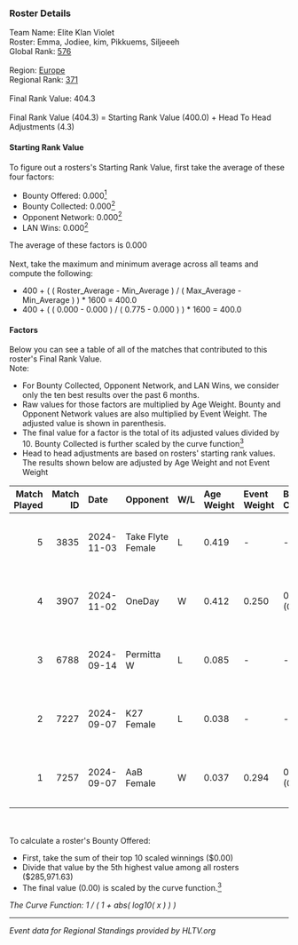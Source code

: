 ### Roster Details<br />
Team Name: Elite Klan Violet<br />
Roster: Emma, Jodiee, kim, Pikkuems, Siljeeeh<br />
Global Rank: [576](../../standings_global_2025_02_28.md)<br />
<br />
Region: [Europe]( ../../standings_europe_2025_02_28.md)<br />
Regional Rank: [371]( ../../standings_europe_2025_02_28.md)<br />
<br />
Final Rank Value:  404.3<br />
<br />
Final Rank Value (404.3) = Starting Rank Value (400.0) + Head To Head Adjustments (4.3)<br />

#### Starting Rank Value<br />
To figure out a rosters's Starting Rank Value, first take the average of these four factors:<br />
- Bounty Offered: 0.000[<sup>1</sup>](#table2)
- Bounty Collected: 0.000[<sup>2</sup>](#table1)
- Opponent Network: 0.000[<sup>2</sup>](#table1)
- LAN Wins: 0.000[<sup>2</sup>](#table1)

The average of these factors is 0.000<br />
<br />
Next, take the maximum and minimum average across all teams and compute the following:<br />
- 400 + ( ( Roster_Average - Min_Average ) / ( Max_Average - Min_Average ) ) * 1600 = 400.0
- 400 + ( ( 0.000 - 0.000 ) / ( 0.775 - 0.000 ) ) * 1600 = 400.0


#### Factors<br />
Below you can see a table of all of the matches that contributed to this roster's Final Rank Value.<br />
Note:<br />

- For Bounty Collected, Opponent Network, and LAN Wins, we consider only the ten best results over the past 6 months.
- Raw values for those factors are multiplied by Age Weight. Bounty and Opponent Network values are also multiplied by Event Weight. The adjusted value is shown in parenthesis.
- The final value for a factor is the total of its adjusted values divided by 10. Bounty Collected is further scaled by the curve function[<sup>3</sup>](#curveFunction)
- Head to head adjustments are based on rosters' starting rank values. The results shown below are adjusted by Age Weight and not Event Weight
<span id="table1"></span><br />


| Match Played | Match ID | Date       | Opponent          | W/L | Age Weight | Event Weight | Bounty Collected | Opponent Network | LAN Wins  | H2H Adj. | Roster                                |
| -: | -: | :- | :- | :- | :- | :- | :- | :- | :- | -: | :- |
|            5 |     3835 | 2024-11-03 | Take Flyte Female | L   | 0.419      | -            | -                | -                | -         |    -2.11 | Emma, Jodiee, kim, Pikkuems, Siljeeeh |
|            4 |     3907 | 2024-11-02 | OneDay            | W   | 0.412      | 0.250        | 0.000 (0.000)    | 0.000 (0.000)    | 0 (0.000) |     6.45 | Emma, Jodiee, kim, Pikkuems, Siljeeeh |
|            3 |     6788 | 2024-09-14 | Permitta W        | L   | 0.085      | -            | -                | -                | -         |    -0.50 | Emma, Jodiee, kim, Pikkuems, Siljeeeh |
|            2 |     7227 | 2024-09-07 | K27 Female        | L   | 0.038      | -            | -                | -                | -         |    -0.18 | Emma, Jodiee, kim, Pikkuems, Siljeeeh |
|            1 |     7257 | 2024-09-07 | AaB Female        | W   | 0.037      | 0.294        | 0.000 (0.000)    | 0.000 (0.000)    | 0 (0.000) |     0.59 | Emma, Jodiee, kim, Pikkuems, Siljeeeh |

<br />
<span id="table2"></span><br />
To calculate a roster's Bounty Offered:<br />

- First, take the sum of their top 10 scaled winnings ($0.00)
- Divide that value by the 5th highest value among all rosters ($285,971.63)
- The final value (0.00) is scaled by the curve function.[<sup>3</sup>](#curveFunction)

<span id="curveFunction"></span>_The Curve Function: 1 / ( 1 + abs( log10( x ) ) )_<br />

---
_Event data for Regional Standings provided by HLTV.org_<br />
